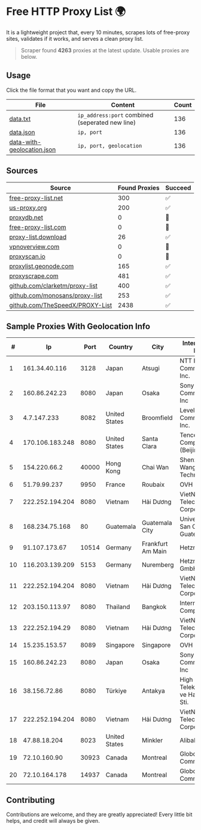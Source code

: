 
# Free HTTP Proxy List 🌍

It is a lightweight project that, every 10 minutes, scrapes lots of free-proxy sites, validates if it works, and serves a clean proxy list.


> Scraper found **4263** proxies at the latest update. Usable proxies are below.

## Usage

Click the file format that you want and copy the URL.


|File|Content|Count|
|----|-------|-----|
|[data.txt](https://raw.githubusercontent.com/themiralay/Proxy-List-World/master/data.txt)|`ip_address:port` combined (seperated new line)|136|
|[data.json](https://raw.githubusercontent.com/themiralay/Proxy-List-World/master/data.json)|`ip, port`|136|
|[data-with-geolocation.json](https://raw.githubusercontent.com/themiralay/Proxy-List-World/master/data-with-geolocation.json)|`ip, port, geolocation`|136|

## Sources

|Source|Found Proxies|Succeed|
|------|-------------|-------|
|[free-proxy-list.net](https://free-proxy-list.net)|300|✅|
|[us-proxy.org](https://www.us-proxy.org)|200|✅|
|[proxydb.net](http://proxydb.net)|0|🚫|
|[free-proxy-list.com](https://free-proxy-list.com/?page=&port=&type%5B%5D=http&type%5B%5D=https&up_time=0&search=Search)|0|🚫|
|[proxy-list.download](https://www.proxy-list.download/HTTP)|26|✅|
|[vpnoverview.com](https://vpnoverview.com/privacy/anonymous-browsing/free-proxy-servers)|0|🚫|
|[proxyscan.io](https://www.proxyscan.io)|0|🚫|
|[proxylist.geonode.com](https://proxylist.geonode.com/api/proxy-list?limit=300&page=1&sort_by=lastChecked&sort_type=desc&protocols=http,https)|165|✅|
|[proxyscrape.com](https://api.proxyscrape.com/v2/?request=displayproxies&protocol=http&timeout=10000&country=all&ssl=all&anonymity=all)|481|✅|
|[github.com/clarketm/proxy-list](https://raw.githubusercontent.com/clarketm/proxy-list/master/proxy-list-raw.txt)|400|✅|
|[github.com/monosans/proxy-list](https://raw.githubusercontent.com/monosans/proxy-list/main/proxies/http.txt)|253|✅|
|[github.com/TheSpeedX/PROXY-List](https://raw.githubusercontent.com/TheSpeedX/PROXY-List/master/http.txt)|2438|✅|


## Sample Proxies With Geolocation Info

|#|Ip|Port|Country|City|Internet Service Provider|
|-|--|----|-------|----|-------------------------|
|1|161.34.40.116|3128|Japan|Atsugi|NTT PC Communications, Inc.|
|2|160.86.242.23|8080|Japan|Osaka|Sony Network Communications Inc|
|3|4.7.147.233|8082|United States|Broomfield|Level 3 Communications, Inc.|
|4|170.106.183.248|8080|United States|Santa Clara|Tencent Cloud Computing (Beijing) Co|
|5|154.220.66.2|40000|Hong Kong|Chai Wan|Shenzhen Wanghu Technology Co|
|6|51.79.99.237|9950|France|Roubaix|OVH SAS|
|7|222.252.194.204|8080|Vietnam|Hải Dương|VietNam Post and Telecom Corporation|
|8|168.234.75.168|80|Guatemala|Guatemala City|Universidad de San Carlos de Guatemala|
|9|91.107.173.67|10514|Germany|Frankfurt Am Main|Hetzner Online AG|
|10|116.203.139.209|5153|Germany|Nuremberg|Hetzner Online GmbH|
|11|222.252.194.204|8080|Vietnam|Hải Dương|VietNam Post and Telecom Corporation|
|12|203.150.113.97|8080|Thailand|Bangkok|Internet Thailand Company Ltd.|
|13|222.252.194.29|8080|Vietnam|Hải Dương|VietNam Post and Telecom Corporation|
|14|15.235.153.57|8089|Singapore|Singapore|OVH Hosting|
|15|160.86.242.23|8080|Japan|Osaka|Sony Network Communications Inc|
|16|38.156.72.86|8080|Türkiye|Antakya|High Speed Telekomunikasyon ve Hab. Hiz. Ltd. Sti.|
|17|222.252.194.204|8080|Vietnam|Hải Dương|VietNam Post and Telecom Corporation|
|18|47.88.18.204|8023|United States|Minkler|Alibaba.com LLC|
|19|72.10.160.90|30923|Canada|Montreal|GloboTech Communications|
|20|72.10.164.178|14937|Canada|Montreal|GloboTech Communications|



## Contributing

Contributions are welcome, and they are greatly appreciated! Every
little bit helps, and credit will always be given.

